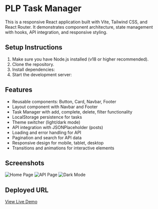 # PLP Task Manager

This is a responsive React application built with Vite, Tailwind CSS, and React Router. It demonstrates component architecture, state management with hooks, API integration, and responsive styling.

## Setup Instructions

1. Make sure you have Node.js installed (v18 or higher recommended).
2. Clone the repository.
3. Install dependencies:
4. Start the development server:

## Features

- Reusable components: Button, Card, Navbar, Footer
- Layout component with Navbar and Footer
- Task Manager with add, complete, delete, filter functionality
- LocalStorage persistence for tasks
- Theme switcher (light/dark mode)
- API integration with JSONPlaceholder (posts)
- Loading and error handling for API
- Pagination and search for API data
- Responsive design for mobile, tablet, desktop
- Transitions and animations for interactive elements

## Screenshots

![Home Page](screenshots/home.png)
![API Page](screenshots/api.png)
![Dark Mode](screenshots/dark-mode.png)

## Deployed URL

[View Live Demo](https://your-deployed-url-here.vercel.app)
